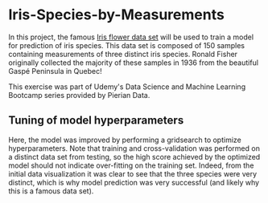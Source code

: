 # Iris-Species-by-Measurements
In this project, the famous [Iris flower data set](http://en.wikipedia.org/wiki/Iris_flower_data_set) will be used to train a model for prediction of iris species. This data set is composed of 150 samples containing measurements of three distinct iris species. 
Ronald Fisher originally collected the majority of these samples in 1936 from the beautiful Gaspé Peninsula in Quebec!

This exercise was part of Udemy's Data Science and Machine Learning Bootcamp series provided by Pierian Data.

## Tuning of model hyperparameters
Here, the model was improved by performing a gridsearch to optimize hyperparameters. Note that training and cross-validation was performed on a distinct data set from testing, so the high score achieved by the optimized model should not indicate over-fitting on the training set. Indeed, from the initial data visualization it was clear to see that the three species were very distinct, which is why model prediction was very successful (and likely why this is a famous data set).
